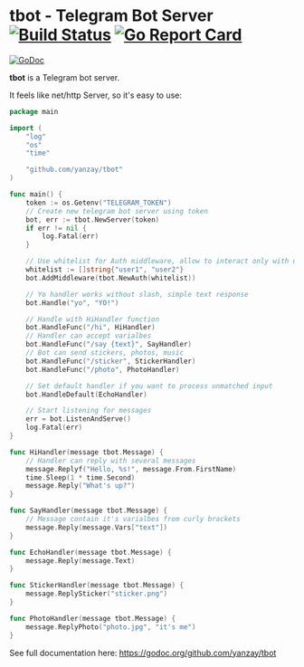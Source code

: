 # tbot - Telegram Bot Server [![Build Status](https://travis-ci.org/yanzay/tbot.svg?branch=master)](https://travis-ci.org/yanzay/tbot) [![Go Report Card](https://goreportcard.com/badge/github.com/yanzay/tbot)](https://goreportcard.com/report/github.com/yanzay/tbot)
[![GoDoc](https://godoc.org/github.com/yanzay/tbot?status.svg)](https://godoc.org/github.com/yanzay/tbot)

**tbot** is a Telegram bot server.

It feels like net/http Server, so it's easy to use:

```go
package main

import (
	"log"
	"os"
	"time"

	"github.com/yanzay/tbot"
)

func main() {
	token := os.Getenv("TELEGRAM_TOKEN")
	// Create new telegram bot server using token
	bot, err := tbot.NewServer(token)
	if err != nil {
		log.Fatal(err)
	}

	// Use whitelist for Auth middleware, allow to interact only with user1 and user2
	whitelist := []string{"user1", "user2"}
	bot.AddMiddleware(tbot.NewAuth(whitelist))

	// Yo handler works without slash, simple text response
	bot.Handle("yo", "YO!")

	// Handle with HiHandler function
	bot.HandleFunc("/hi", HiHandler)
	// Handler can accept varialbes
	bot.HandleFunc("/say {text}", SayHandler)
	// Bot can send stickers, photos, music
	bot.HandleFunc("/sticker", StickerHandler)
	bot.HandleFunc("/photo", PhotoHandler)

	// Set default handler if you want to process unmatched input
	bot.HandleDefault(EchoHandler)

	// Start listening for messages
	err = bot.ListenAndServe()
	log.Fatal(err)
}

func HiHandler(message tbot.Message) {
	// Handler can reply with several messages
	message.Replyf("Hello, %s!", message.From.FirstName)
	time.Sleep(1 * time.Second)
	message.Reply("What's up?")
}

func SayHandler(message tbot.Message) {
	// Message contain it's varialbes from curly brackets
	message.Reply(message.Vars["text"])
}

func EchoHandler(message tbot.Message) {
	message.Reply(message.Text)
}

func StickerHandler(message tbot.Message) {
	message.ReplySticker("sticker.png")
}

func PhotoHandler(message tbot.Message) {
	message.ReplyPhoto("photo.jpg", "it's me")
}
```

See full documentation here: https://godoc.org/github.com/yanzay/tbot
